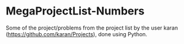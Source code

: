# MegaProjectList-Numbers
Some of the project/problems from the project list by the user karan (https://github.com/karan/Projects), done using Python. 
